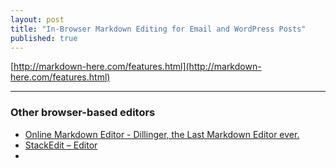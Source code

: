 ```yaml
---
layout: post
title: "In-Browser Markdown Editing for Email and WordPress Posts"
published: true
---
```


[http://markdown-here.com/features.html](http://markdown-here.com/features.html)

---

### Other browser-based editors

* [Online Markdown Editor - Dillinger, the Last Markdown Editor ever.](http://dillinger.io/)
* [StackEdit – Editor](https://stackedit.io/editor)
* 
